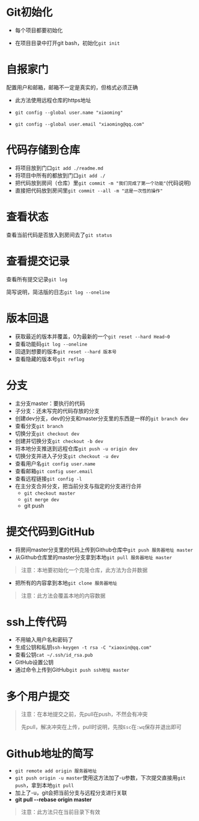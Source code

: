 # Git初始化

- 每个项目都要初始化

- 在项目目录中打开git bash，初始化`git init`



# 自报家门

配置用户和邮箱，邮箱不一定是真实的，但格式必须正确

- 此方法使用远程仓库的https地址

- `git config --global user.name "xiaoming"`

- `git config --global user.email "xiaoming@qq.com"`



# 代码存储到仓库

- 将项目放到门口`git add ./readme.md `
- 将项目中所有的都放到门口`git add ./`
- 把代码放到房间（仓库）里`git commit -m "我们完成了第一个功能"`(代码说明)
- 直接把代码放到房间里`git commit --all -m "这是一次性的操作"`



# 查看状态

查看当前代码是否放入到房间去了`git status`



# 查看提交记录

查看所有提交记录`git log`

简写说明，简洁版的日志`git log --oneline`



# 版本回退

- 获取最近的版本并覆盖，0为最新的一个`git reset --hard Head~0`
- 查看功能码`git log --oneline`
- 回退到想要的版本`git reset --hard 版本号`
- 查看隐藏的版本号`git reflog`



# 分支

- 主分支master：要执行的代码
- 子分支：还未写完的代码存放的分支
- 创建dev分支，dev的分支和master分支里的东西是一样的`git branch dev`
- 查看分支`git branch`
- 切换分支`git checkout dev`
- 创建并切换分支`git checkout -b dev`
- 将本地分支推送到远程仓库`git push -u origin dev`
- 切换分支并进入子分支`git checkout -u dev`
- 查看用户名`git config user.name`
- 查看邮箱`git config user.email`
- 查看远程链接`git config -l`
- 在主分支合并分支，把当前分支与指定的分支进行合并
  - `git checkout master`
  - `git merge dev`
  - git push



# 提交代码到GitHub

- 将房间master分支里的代码上传到Github仓库中`git push 服务器地址 master`
- 从Github仓库里的master分支拿到本地`git pull 服务器地址 master`

> 注意：本地要初始化一个克隆仓库，此方法为合并数据

- 把所有的内容拿到本地`git clone 服务器地址`

> 注意：此方法会覆盖本地的内容数据



# ssh上传代码

- 不用输入用户名和密码了
- 生成公钥和私钥`ssh-keygen -t rsa -C "xiaoxin@qq.com"`
- 查看公钥`cat ~/.ssh/id_rsa.pub`
- GitHub设置公钥
- 通过命令上传到GitHub`git push ssh地址 master`



# 多个用户提交

> 注意：在本地提交之前，先pull在push，不然会有冲突
>
> 先pull，解决冲突在上传，pull时说明，先按`Esc`在`:wq`保存并退出即可



# Github地址的简写

- `git remote add origin 服务器地址`
- `git push origin -u master`使用这方法加了-u参数，下次提交直接用`git push`，拿到本地`git pull`
- 加上了-u，git会把当前分支与远程分支进行关联
- **git pull --rebase origin master**

> 注意：此方法只在当前目录下有效

